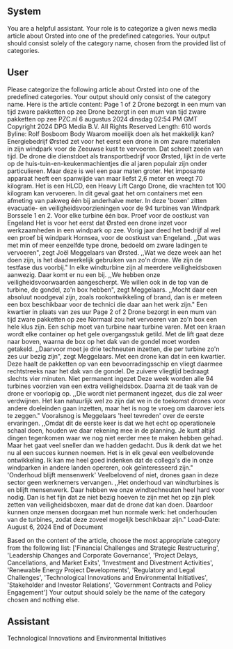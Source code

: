 ## System

You are a helpful assistant. Your role is to categorize a given news media article about Orsted into one of the predefined categories. Your output should consist solely of the category name, chosen from the provided list of categories.

## User


Please categorize the following article about Orsted into one of the predefined categories. 
Your output should only consist of the category name.
Here is the article content: Page 1 of 2
Drone bezorgt in een mum van tijd zware pakketten op zee
Drone bezorgt in een mum van tijd zware pakketten op zee
PZC.nl
6 augustus 2024 dinsdag 02:54 PM GMT
Copyright 2024 DPG Media B.V. All Rights Reserved
Length: 610 words
Byline: Rolf Bosboom
Body
Waarom moeilijk doen als het makkelijk kan? Energiebedrijf Ørsted zet voor het eerst een drone in om zware 
materialen in zijn windpark voor de Zeeuwse kust te vervoeren. Dat scheelt zeeën van tijd.
De drone die dienstdoet als transportbedrijf voor Ørsted, lijkt in de verte op de huis-tuin-en-keukenmachientjes die 
al jaren populair zijn onder particulieren. Maar deze is wel een paar maten groter. Het imposante apparaat heeft 
een spanwijde van maar liefst 2,6 meter en weegt 70 kilogram.
Het is een HLCD, een Heavy Lift Cargo Drone, die vrachten tot 100 kilogram kan vervoeren. In dit geval gaat het 
om containers met een afmeting van pakweg één bij anderhalve meter. In deze 'boxen' zitten evacuatie- en 
veiligheidsvoorzieningen voor de 94 turbines van Windpark Borssele 1 en 2. Voor elke turbine één box.
Proef voor de oostkust van Engeland
Het is voor het eerst dat Ørsted een drone inzet voor werkzaamheden in een windpark op zee. Vorig jaar deed het 
bedrijf al wel een proef bij windpark Hornsea, voor de oostkust van Engeland. ,,Dat was met min of meer eenzelfde 
type drone, bedoeld om zware ladingen te vervoeren", zegt Joël Meggelaars van Ørsted. ,,Wat we deze week aan 
het doen zijn, is het daadwerkelijk gebruiken van zo'n drone. We zijn de testfase dus voorbij."
In elke windturbine zijn al meerdere veiligheidsboxen aanwezig. Daar komt er nu een bij. ,,We hebben onze 
veiligheidsvoorwaarden aangescherpt. We willen ook in de top van de turbine, de gondel, zo'n box hebben", zegt 
Meggelaars. ,,Mocht daar een absoluut noodgeval zijn, zoals rookontwikkeling of brand, dan is er meteen een box 
beschikbaar voor de technici die daar aan het werk zijn."
Een kwartier in plaats van zes uur
Page 2 of 2
Drone bezorgt in een mum van tijd zware pakketten op zee
Normaal zou het vervoeren van zo'n box een hele klus zijn. Een schip moet van turbine naar turbine varen. Met een 
kraan wordt elke container op het gele overgangsstuk getild. Met de lift gaat deze naar boven, waarna de box op 
het dak van de gondel moet worden getakeld.
,,Daarvoor moet je drie techneuten inzetten, die per turbine zo'n zes uur bezig zijn", zegt Meggelaars. Met een 
drone kan dat in een kwartier. Deze haalt de pakketten op van een bevoorradingsschip en vliegt daarmee 
rechtstreeks naar het dak van de gondel. De zuivere vliegtijd bedraagt slechts vier minuten.
Niet permanent ingezet
Deze week worden alle 94 turbines voorzien van een extra veiligheidsbox. Daarna zit de taak van de drone er 
voorlopig op. ,,Die wordt niet permanent ingezet, dus die zal weer verdwijnen. Het kan natuurlijk wel zo zijn dat we 
in de toekomst drones voor andere doeleinden gaan inzetten, maar het is nog te vroeg om daarover iets te 
zeggen."
Vooralsnog is Meggelaars 'heel tevreden' over de eerste ervaringen. ,,Omdat dit de eerste keer is dat we het echt 
op operationele schaal doen, houden we daar rekening mee in de planning. Je kunt altijd dingen tegenkomen waar 
we nog niet eerder mee te maken hebben gehad. Maar het gaat veel sneller dan we hadden gedacht. Dus ik denk 
dat we het nu al een succes kunnen noemen.  Het is in elk geval een veelbelovende ontwikkeling. Ik kan me heel 
goed indenken dat de collega's die in onze windparken in andere landen opereren, ook geïnteresseerd zijn."
'Onderhoud blijft mensenwerk'
Veelbelovend of niet, drones gaan in deze sector geen werknemers vervangen. ,,Het onderhoud van windturbines 
is en blijft mensenwerk. Daar hebben we onze windtechneuten heel hard voor nodig. Dan is het fijn dat ze niet 
bezig hoeven te zijn met het op zijn plek zetten van veiligheidsboxen, maar dat de drone dat kan doen. Daardoor 
kunnen onze mensen doorgaan met hun normale werk: het onderhouden van de turbines, zodat deze zoveel 
mogelijk beschikbaar zijn."
Load-Date: August 6, 2024
End of Document

Based on the content of the article, choose the most appropriate category from the following list: ['Financial Challenges and Strategic Restructuring', 'Leadership Changes and Corporate Governance', 'Project Delays, Cancellations, and Market Exits', 'Investment and Divestment Activities', 'Renewable Energy Project Developments', 'Regulatory and Legal Challenges', 'Technological Innovations and Environmental Initiatives', 'Stakeholder and Investor Relations', 'Government Contracts and Policy Engagement']
Your output should solely be the name of the category chosen and nothing else.
            

## Assistant

Technological Innovations and Environmental Initiatives

